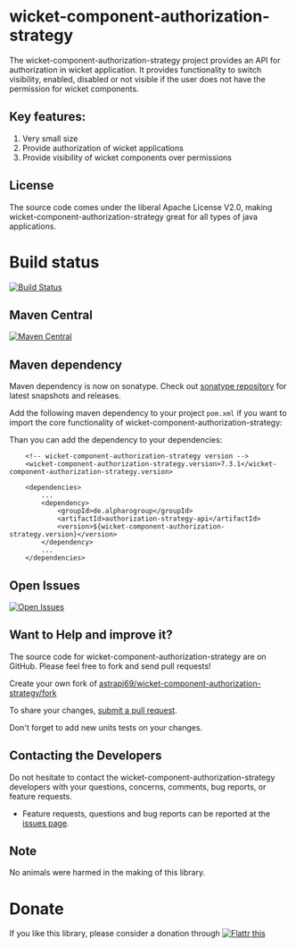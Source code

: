 # wicket-component-authorization-strategy

The wicket-component-authorization-strategy project provides an API for authorization in wicket application. It provides functionality to switch visibility, enabled, disabled or not visible if the user does not have the permission for wicket components. 

## Key features:

1. Very small size 
2. Provide authorization of wicket applications
3. Provide visibility of wicket components over permissions

## License

The source code comes under the liberal Apache License V2.0, making wicket-component-authorization-strategy great for all types of java applications.

# Build status
[![Build Status](https://travis-ci.org/astrapi69/wicket-component-authorization-strategy.svg?branch=master)](https://travis-ci.org/astrapi69/wicket-component-authorization-strategy)

## Maven Central

[![Maven Central](https://maven-badges.herokuapp.com/maven-central/de.alpharogroup/wicket-component-authorization-strategy/badge.svg)](https://maven-badges.herokuapp.com/maven-central/de.alpharogroup/wicket-component-authorization-strategy)

## Maven dependency

Maven dependency is now on sonatype.
Check out [sonatype repository](https://oss.sonatype.org/index.html#nexus-search;gav~de.alpharogroup~wicket-component-authorization-strategy~~~) for latest snapshots and releases.

Add the following maven dependency to your project `pom.xml` if you want to import the core functionality of wicket-component-authorization-strategy:

Than you can add the dependency to your dependencies:

		<!-- wicket-component-authorization-strategy version -->
		<wicket-component-authorization-strategy.version>7.3.1</wicket-component-authorization-strategy.version>

		<dependencies>
			...
			<dependency>
				<groupId>de.alpharogroup</groupId>
				<artifactId>authorization-strategy-api</artifactId>
				<version>${wicket-component-authorization-strategy.version}</version>
			</dependency>
			...
		</dependencies>

 
## Open Issues
[![Open Issues](https://img.shields.io/github/issues/astrapi69/wicket-component-authorization-strategy.svg?style=flat)](https://github.com/astrapi69/wicket-component-authorization-strategy/issues) 

## Want to Help and improve it? ###

The source code for wicket-component-authorization-strategy are on GitHub. Please feel free to fork and send pull requests!

Create your own fork of [astrapi69/wicket-component-authorization-strategy/fork](https://github.com/astrapi69/wicket-component-authorization-strategy/fork)

To share your changes, [submit a pull request](https://github.com/astrapi69/wicket-component-authorization-strategy/pull/new/master).

Don't forget to add new units tests on your changes.

## Contacting the Developers

Do not hesitate to contact the wicket-component-authorization-strategy developers with your questions, concerns, comments, bug reports, or feature requests.
- Feature requests, questions and bug reports can be reported at the [issues page](https://github.com/astrapi69/wicket-component-authorization-strategy/issues).

## Note

No animals were harmed in the making of this library.

# Donate

If you like this library, please consider a donation through 
<a href="https://flattr.com/submit/auto?fid=r7vp62&url=https%3A%2F%2Fgithub.com%2Fastrapi69%2Fwicket-component-authorization-strategy" target="_blank">
<img src="http://button.flattr.com/flattr-badge-large.png" alt="Flattr this" title="Flattr this" border="0">
</a>


